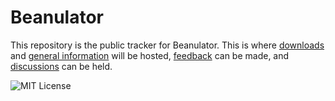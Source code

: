 # Beanulator 
This repository is the public tracker for Beanulator. This is where 
[downloads](https://github.com/Beanulator/Beanulator/releases) and 
[general information](https://github.com/Beanulator/Beanulator/wiki) will be hosted, 
[feedback](https://github.com/Beanulator/Beanulator/issues/new) can be made, and 
[discussions](https://github.com/Beanulator/Beanulator/discussions) can be held.

![MIT License](https://img.shields.io/apm/l/atomic-design-ui.svg?)
